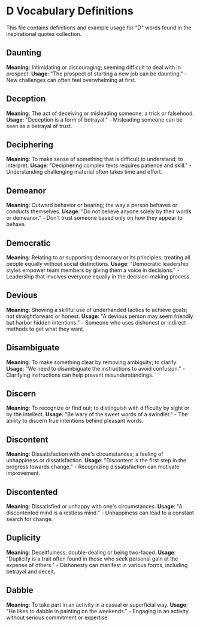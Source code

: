 # D Vocabulary Definitions

This file contains definitions and example usage for "D" words found in the inspirational quotes collection.

<!-- Add vocabulary words here following the format:
## WordName

**Meaning**: Clear, concise definition of the word.
**Usage**: "Quote or example sentence." - Explanation of the usage context.
-->

## Daunting

**Meaning**: Intimidating or discouraging; seeming difficult to deal with in prospect.
**Usage**: "The prospect of starting a new job can be daunting." - New challenges can often feel overwhelming at first.

## Deception

**Meaning**: The act of deceiving or misleading someone; a trick or falsehood.
**Usage**: "Deception is a form of betrayal." - Misleading someone can be seen as a betrayal of trust.

## Deciphering

**Meaning**: To make sense of something that is difficult to understand; to interpret.
**Usage**: "Deciphering complex texts requires patience and skill." - Understanding challenging material often takes time and effort.

## Demeanor

**Meaning**: Outward behavior or bearing; the way a person behaves or conducts themselves.
**Usage**: "Do not believe anyone solely by their words or demeanor." - Don't trust someone based only on how they appear to behave.

## Democratic

**Meaning**: Relating to or supporting democracy or its principles; treating all people equally without social distinctions.
**Usage**: "Democratic leadership styles empower team members by giving them a voice in decisions." - Leadership that involves everyone equally in the decision-making process.

## Devious

**Meaning**: Showing a skillful use of underhanded tactics to achieve goals; not straightforward or honest.
**Usage**: "A devious person may seem friendly but harbor hidden intentions." - Someone who uses dishonest or indirect methods to get what they want.

## Disambiguate

**Meaning**: To make something clear by removing ambiguity; to clarify.
**Usage**: "We need to disambiguate the instructions to avoid confusion." - Clarifying instructions can help prevent misunderstandings.

## Discern

**Meaning**: To recognize or find out; to distinguish with difficulty by sight or by the intellect.
**Usage**: "Be wary of the sweet words of a swindler." - The ability to discern true intentions behind pleasant words.

## Discontent

**Meaning**: Dissatisfaction with one's circumstances; a feeling of unhappiness or dissatisfaction.
**Usage**: "Discontent is the first step in the progress towards change." - Recognizing dissatisfaction can motivate improvement.

## Discontented

**Meaning**: Dissatisfied or unhappy with one's circumstances.
**Usage**: "A discontented mind is a restless mind." - Unhappiness can lead to a constant search for change.

## Duplicity

**Meaning**: Deceitfulness; double-dealing or being two-faced.
**Usage**: "Duplicity is a trait often found in those who seek personal gain at the expense of others." - Dishonesty can manifest in various forms, including betrayal and deceit.

## Dabble

**Meaning**: To take part in an activity in a casual or superficial way.
**Usage**: "He likes to dabble in painting on the weekends." - Engaging in an activity without serious commitment or expertise.
